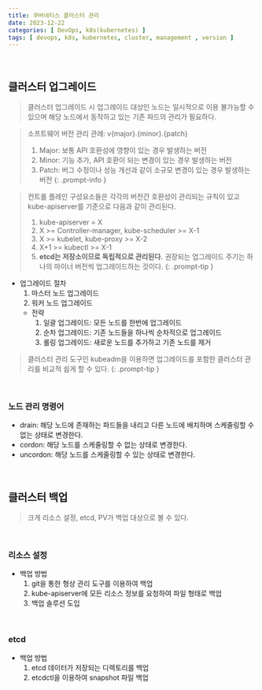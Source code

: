 ```yaml
---
title: 쿠버네티스 클러스터 관리
date: 2023-12-22
categories: [ DevOps, k8s(kubernetes) ]
tags: [ devops, k8s, kubernetes, cluster, management , version ]
---
```


<br>

## 클러스터 업그레이드

> 클러스터 업그레이드 시 업그레이드 대상인 노드는 일시적으로 이용 불가능할 수 있으며 해당 노드에서 동작하고 있는 기존 파드의 관리가 필요하다.

> 소프트웨어 버전 관리 관례: v{major}.{minor}.{patch}
> 1. Major: 보통 API 호환성에 영향이 있는 경우 발생하는 버전
> 2. Minor: 기능 추가, API 호환이 되는 변경이 있는 경우 발생하는 버전
> 3. Patch: 버그 수정이나 성능 개선과 같이 소규모 변경이 있는 경우 발생하는 버전
{: .prompt-info }

> 컨트롤 플레인 구성요소들은 각각의 버전간 호환성이 관리되는 규칙이 있고 kube-apiserver를 기준으로 다음과 같이 관리된다.
> 1. kube-apiserver = X
> 2. X >= Controller-manager, kube-scheduler >= X-1
> 3. X >= kubelet, kube-proxy >= X-2
> 4. X+1 >= kubectl >= X-1
> 5. **etcd는 저장소이므로 독립적으로 관리된다.**
> 권장되는 업그레이드 주기는 하나의 마이너 버전씩 업그레이드하는 것이다.
{: .prompt-tip }

- 업그레이드 절차
  1. 마스터 노드 업그레이드
  2.  워커 노드 업그레이드
    - 전략
      1. 일괄 업그레이드: 모든 노드를 한번에 업그레이드
      2. 순차 업그레이드: 기존 노드들을 하나씩 순차적으로 업그레이드
      3. 롤링 업그레이드: 새로운 노드를 추가하고 기존 노드를 제거

> 클러스터 관리 도구인 kubeadm을 이용하면 업그레이드를 포함한 클러스터 관리를 비교적 쉽게 할 수 있다.
{: .prompt-tip }

<br>

### 노드 관리 명령어

- drain: 해당 노드에 존재하는 파드들을 내리고 다른 노드에 배치하며 스케줄링할 수 없는 상태로 변경한다.
- cordon: 해당 노드를 스케줄링할 수 없는 상태로 변경한다.
- uncordon: 해당 노드를 스케줄링할 수 있는 상태로 변경한다.

<br>

## 클러스터 백업

> 크게 리소스 설정, etcd, PV가 백업 대상으로 볼 수 있다.

<br>

### 리소스 설정

- 백업 방법
  1. git을 통한 형상 관리 도구를 이용하여 백업
  2. kube-apiserver에 모든 리소스 정보를 요청하여 파일 형태로 백업
  3. 백업 솔루션 도입

<br>

### etcd

- 백업 방법
  1. etcd 데이터가 저장되는 디렉토리를 백업
  2. etcdctl을 이용하여 snapshot 파일 백업
